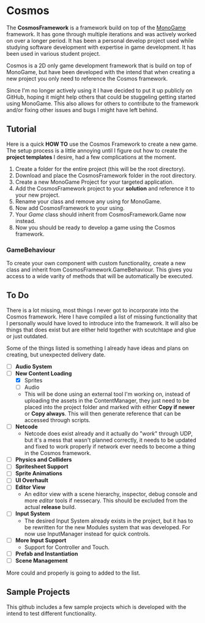 # Cosmos
The **CosmosFramework** is a framework build on top of the [MonoGame](https://www.monogame.net/) framework. It has gone through multiple iterations and was actively worked on over a longer period. It has been a personal develop project used while studying software development with expertise in game development. It has been used in various student project.

Cosmos is a 2D only game development framework that is build on top of MonoGame, but have been developed with the intend that when creating a new project you only need to reference the Cosmos framework.

Since I'm no longer actively using it I have decided to put it up publicly on GitHub, hoping it might help others that could be stuggeling getting started using MonoGame. This also allows for others to contribute to the framework and/or fixing other issues and bugs I might have left behind.

## Tutorial
Here is a quick **HOW TO** use the Cosmos Framework to create a new game.
The setup process is a little annoying until I figure out how to create the **project templates** I desire, had a few complications at the moment.
1. Create a folder for the entire project (this will be the root directory).
2. Download and place the CosmosFramework folder in the root directory.
3. Create a new MonoGame Project for your targeted application.
4. Add the CosmosFramework project to your **solution** and reference it to your new project.
5. Rename your class and remove any using for MonoGame.
6. Now add CosmosFramework to your using.
7. Your *Game* class should inherit from CosmosFramework.Game now instead.
8. Now you should be ready to develop a game using the Cosmos framework.

### GameBehaviour
To create your own component with custom functionality, create a new class and inherit from CosmosFramework.GameBehaviour. This gives you access to a wide varity of methods that will be automatically be executed.

## To Do
There is a lot missing, most things I never got to incorporate into the Cosmos framework. Here I have compiled a list of missing functionality that I personally would have loved to introduce into the framework. It will also be things that does exist but are either held together with scutchtape and glue or just outdated.

Some of the things listed is something I already have ideas and plans on creating, but unexpected delivery date.
- [ ] **Audio System**
- [ ] **New Content Loading**
    - [x] Sprites
    - [ ] Audio
    - This will be done using an external tool I'm working on, instead of uploading the assets in the ContentManager, they just need to be placed into the project folder and marked with either **Copy if newer** or **Copy always**. This will then generate reference that can be accessed through scripts.
- [ ] **Netcode**
    - Netcode does exist already and it actually do "*work*" through UDP, but it's a mess that wasn't planned correctly, it needs to be updated and fixed to work properly if network ever needs to become a thing in the Cosmos framework.
- [ ] **Physics and Colliders**
- [ ] **Spritesheet Support**
- [ ] **Sprite Animations**
- [ ] **UI Overhault**
- [ ] **Editor View**
    - An editor view with a scene hierarchy, inspector, debug console and more *editor* tools if nessecary. This should be excluded from the actual **release** build.
- [ ] **Input System**
    - The desired Input System already exists in the project, but it has to be rewritten for the new Modules system that was developed. For now use InputManager instead for quick controls.
- [ ] **More Input Support**
    - Support for Controller and Touch.
- [ ] **Prefab and Instantiation**
- [ ] **Scene Management**

More could and properly is going to added to the list.

## Sample Projects
This github includes a few sample projects which is developed with the intend to test different functionality.

